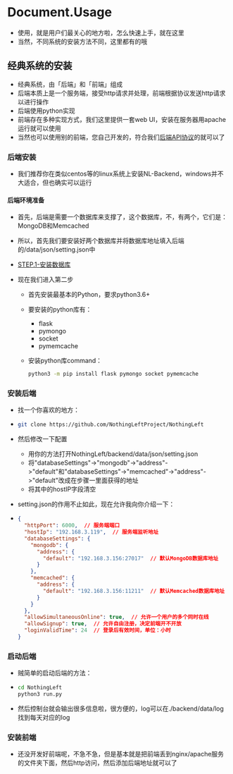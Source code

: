 # Document.Usage
- 使用，就是用户们最关心的地方啦，怎么快速上手，就在这里
- 当然，不同系统的安装方法不同，这里都有的哦



## 经典系统的安装

- 经典系统，由「后端」和「前端」组成
- 后端本质上是一个服务端，接受http请求并处理，前端根据协议发送http请求以进行操作
- 后端使用python实现
- 前端存在多种实现方式，我们这里提供一套web UI，安装在服务器用apache运行就可以使用
- 当然也可以使用别的前端，您自己开发的，符合我们[后端API协议](classic_system/backend/README.md)的就可以了

### 后端安装

- 我们推荐你在类似centos等的linux系统上安装NL-Backend，windows并不大适合，但也确实可以运行

#### 后端环境准备

- 首先，后端是需要一个数据库来支撑了，这个数据库，不，有两个，它们是：MongoDB和Memcached
- 所以，首先我们要安装好两个数据库并将数据库地址填入后端的/data/json/setting.json中
- [STEP.1-安装数据库](/usage/install_database.md)

- 现在我们进入第二步

  - 首先安装最基本的Python，要求python3.6+

  - 要安装的python库有：

    - flask
    - pymongo
    - socket
    - pymemcache

  - 安装python库command：

    ```bash
    python3 -m pip install flask pymongo socket pymemcache
    ```

### 安装后端

- 找一个你喜欢的地方：

- ```bash
  git clone https://github.com/NothingLeftProject/NothingLeft
  ```

- 然后修改一下配置

  - 用你的方法打开NothingLeft/backend/data/json/setting.json
  - 将"databaseSettings"->"mongodb"->"address"->"default"和"databaseSettings"->"memcached"->"address"->"default"改成在步骤一里面获得的地址
  - 将其中的hostIP字段清空

- setting.json的作用不止如此，现在允许我向你介绍一下：

- ```json
  {
    "httpPort": 6000,  // 服务端端口
    "hostIp": "192.168.3.119",  // 服务端监听地址
    "databaseSettings": {
      "mongodb": {
        "address": {
          "default": "192.168.3.156:27017"  // 默认MongoDB数据库地址
        }
      },
      "memcached": {
        "address": {
          "default": "192.168.3.156:11211"  // 默认Memcached数据库地址
        }
      }
    },
    "allowSimultaneousOnline": true,  // 允许一个用户的多个同时在线
    "allowSignup": true,  // 允许自由注册，决定前端开不开放
    "loginValidTime": 24  // 登录后有效时间，单位：小时
  }
  ```



### 启动后端

- 贼简单的启动后端的方法：

- ```bash
  cd NothingLeft
  python3 run.py
  ```

- 然后控制台就会输出很多信息啦，很方便的，log可以在./backend/data/log找到每天对应的log



### 安装前端

- 还没开发好前端呢，不急不急，但是基本就是把前端丢到nginx/apache服务的文件夹下面，然后http访问，然后添加后端地址就可以了

